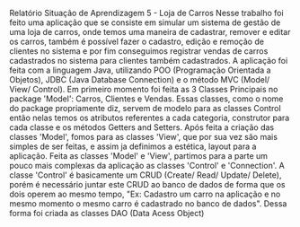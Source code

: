 Relatório Situação de Aprendizagem 5 - Loja de Carros
  Nesse trabalho foi feito uma aplicação que se consiste em simular um sistema de gestão de uma loja de carros, onde temos uma maneira de cadastrar, remover e editar os carros, também é possível fazer o cadastro, edição e remoção de clientes no sistema e por fim conseguimos registrar vendas de carros cadastrados no sistema para clientes também cadastrados. A aplicação foi feita com a linguagem Java, utilizando POO (Programação Orientada a Objetos), JDBC (Java Database Connection) e o método MVC (Model/ View/ Control).
  Em primeiro momento foi feita as 3 Classes Principais no package 'Model': Carros, Clientes e Vendas. Essas classes, como o nome do package propriamente diz, servem de modelo para as classes Control então nelas temos os atributos referentes a cada categoria, construtor para cada classe e os métodos Getters and Setters. Após feita a criação das classes 'Model', fomos para as classes 'View', que por sua vez são mais simples de ser feitas, e assim ja definimos a estética, layout para a aplicação.
  Feita as classes 'Model' e 'View', partimos para a parte um pouco mais complexas da aplicação as classes 'Control' e 'Connection'. A classe 'Control' é basicamente um CRUD (Create/ Read/ Update/ Delete), porém é necessário juntar este CRUD ao banco de dados de forma que os dois operem ao mesmo tempo, "Ex: Cadastro um carro na aplicação e no mesmo momento o mesmo carro é cadastrado no banco de dados". Dessa forma foi criada as classes DAO (Data Acess Object)
